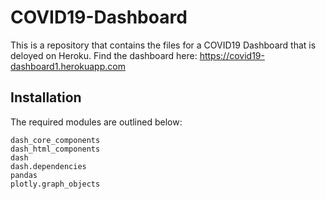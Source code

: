 # COVID19-Dashboard

This is a repository that contains the files for a COVID19 Dashboard that is deloyed on Heroku. Find the dashboard here:
https://covid19-dashboard1.herokuapp.com

## Installation

The required modules are outlined below:
```
dash_core_components
dash_html_components
dash
dash.dependencies
pandas
plotly.graph_objects
```

